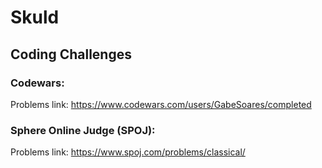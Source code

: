 # Skuld

## Coding Challenges

### Codewars:

Problems link: https://www.codewars.com/users/GabeSoares/completed

### Sphere Online Judge (SPOJ):

Problems link: https://www.spoj.com/problems/classical/
